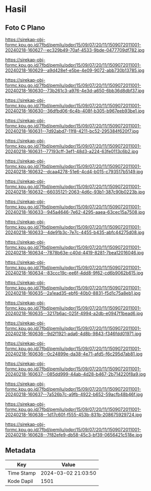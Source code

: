# Hasil

## Foto C Plano

https://sirekap-obj-formc.kpu.go.id/7fbd/pemilu/pdpr/15/09/07/20/11/1509072011001-20240218-160627--ec329b49-70af-4533-9bde-0477709df782.jpg

https://sirekap-obj-formc.kpu.go.id/7fbd/pemilu/pdpr/15/09/07/20/11/1509072011001-20240218-160629--a9d428ef-e5be-4e09-9072-abb730b13785.jpg

https://sirekap-obj-formc.kpu.go.id/7fbd/pemilu/pdpr/15/09/07/20/11/1509072011001-20240218-160630--73b261c3-a976-4e3d-a650-6bb36d8dbf37.jpg

https://sirekap-obj-formc.kpu.go.id/7fbd/pemilu/pdpr/15/09/07/20/11/1509072011001-20240218-160630--36dfbd06-6c4b-408f-b305-b967eeb93be1.jpg

https://sirekap-obj-formc.kpu.go.id/7fbd/pemilu/pdpr/15/09/07/20/11/1509072011001-20240218-160631--7d92abd7-11f8-4211-bc52-295384f620f7.jpg

https://sirekap-obj-formc.kpu.go.id/7fbd/pemilu/pdpr/15/09/07/20/11/1509072011001-20240218-160631--77193cff-3ef1-48d3-a224-63fe0113c6b2.jpg

https://sirekap-obj-formc.kpu.go.id/7fbd/pemilu/pdpr/15/09/07/20/11/1509072011001-20240218-160632--dcaa4278-51e6-4cd4-b015-c793517b5149.jpg

https://sirekap-obj-formc.kpu.go.id/7fbd/pemilu/pdpr/15/09/07/20/11/1509072011001-20240218-160632--66035121-2063-4d6c-93b1-387c90b0223b.jpg

https://sirekap-obj-formc.kpu.go.id/7fbd/pemilu/pdpr/15/09/07/20/11/1509072011001-20240218-160633--945a4646-7e62-4295-aaea-63cec15a7508.jpg

https://sirekap-obj-formc.kpu.go.id/7fbd/pemilu/pdpr/15/09/07/20/11/1509072011001-20240218-160633--4de91b3c-7e7c-4455-b435-abfc44275d08.jpg

https://sirekap-obj-formc.kpu.go.id/7fbd/pemilu/pdpr/15/09/07/20/11/1509072011001-20240218-160634--7878b63e-c40d-4419-8281-7bea12016046.jpg

https://sirekap-obj-formc.kpu.go.id/7fbd/pemilu/pdpr/15/09/07/20/11/1509072011001-20240218-160634--83ccc19c-ee6f-4dd8-9f62-cd6b9062b615.jpg

https://sirekap-obj-formc.kpu.go.id/7fbd/pemilu/pdpr/15/09/07/20/11/1509072011001-20240218-160635--2a1ead35-ebf6-40b0-8831-f5d1c75a8eb1.jpg

https://sirekap-obj-formc.kpu.go.id/7fbd/pemilu/pdpr/15/09/07/20/11/1509072011001-20240218-160635--3217b6ac-025f-4994-a2db-e0947f1bead6.jpg

https://sirekap-obj-formc.kpu.go.id/7fbd/pemilu/pdpr/15/09/07/20/11/1509072011001-20240218-160636--9d2f1921-ada6-4d8b-9843-f346fdd01971.jpg

https://sirekap-obj-formc.kpu.go.id/7fbd/pemilu/pdpr/15/09/07/20/11/1509072011001-20240218-160636--0c24899e-da38-4e71-afd5-f6c295d7ab81.jpg

https://sirekap-obj-formc.kpu.go.id/7fbd/pemilu/pdpr/15/09/07/20/11/1509072011001-20240218-160637--085dd999-44ab-4d28-b467-2b714220f8a9.jpg

https://sirekap-obj-formc.kpu.go.id/7fbd/pemilu/pdpr/15/09/07/20/11/1509072011001-20240218-160637--7a526b7c-a9fb-4922-b652-59acfb48b46f.jpg

https://sirekap-obj-formc.kpu.go.id/7fbd/pemilu/pdpr/15/09/07/20/11/1509072011001-20240218-160638--1d17c60f-f555-453b-831b-208675929724.jpg

https://sirekap-obj-formc.kpu.go.id/7fbd/pemilu/pdpr/15/09/07/20/11/1509072011001-20240218-160628--7f82efe9-db58-45c3-bf39-0656421c518e.jpg


## Metadata

| Key        | Value               |
| ---------- | ------------------- |
| Time Stamp | 2024-03-02 21:03:50 |
| Kode Dapil | 1501                |



